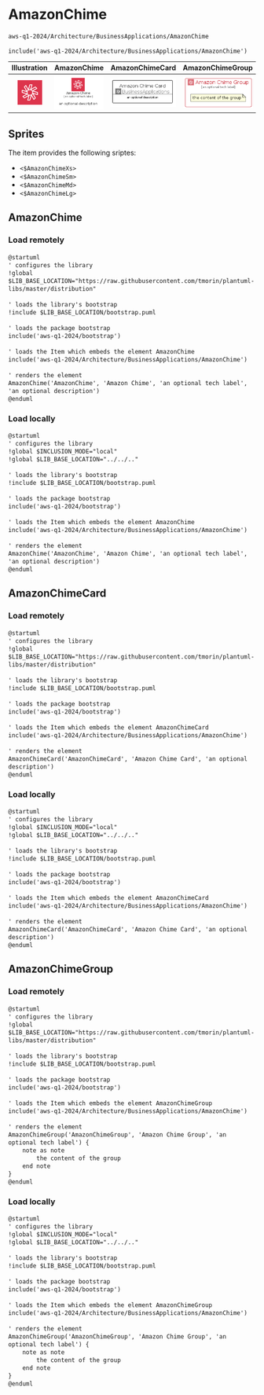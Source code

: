 # AmazonChime


```text
aws-q1-2024/Architecture/BusinessApplications/AmazonChime
```

```text
include('aws-q1-2024/Architecture/BusinessApplications/AmazonChime')
```



| Illustration | AmazonChime | AmazonChimeCard | AmazonChimeGroup |
| :---: | :---: | :---: | :---: |
| ![illustration for Illustration](../../../aws-q1-2024/Architecture/BusinessApplications/AmazonChime.png) | ![illustration for AmazonChime](../../../aws-q1-2024/Architecture/BusinessApplications/AmazonChime.Local.png) | ![illustration for AmazonChimeCard](../../../aws-q1-2024/Architecture/BusinessApplications/AmazonChimeCard.Local.png) | ![illustration for AmazonChimeGroup](../../../aws-q1-2024/Architecture/BusinessApplications/AmazonChimeGroup.Local.png) |



## Sprites
The item provides the following sriptes:

- `<$AmazonChimeXs>`
- `<$AmazonChimeSm>`
- `<$AmazonChimeMd>`
- `<$AmazonChimeLg>`





## AmazonChime

### Load remotely
```plantuml
@startuml
' configures the library
!global $LIB_BASE_LOCATION="https://raw.githubusercontent.com/tmorin/plantuml-libs/master/distribution"

' loads the library's bootstrap
!include $LIB_BASE_LOCATION/bootstrap.puml

' loads the package bootstrap
include('aws-q1-2024/bootstrap')

' loads the Item which embeds the element AmazonChime
include('aws-q1-2024/Architecture/BusinessApplications/AmazonChime')

' renders the element
AmazonChime('AmazonChime', 'Amazon Chime', 'an optional tech label', 'an optional description')
@enduml
```

### Load locally
```plantuml
@startuml
' configures the library
!global $INCLUSION_MODE="local"
!global $LIB_BASE_LOCATION="../../.."

' loads the library's bootstrap
!include $LIB_BASE_LOCATION/bootstrap.puml

' loads the package bootstrap
include('aws-q1-2024/bootstrap')

' loads the Item which embeds the element AmazonChime
include('aws-q1-2024/Architecture/BusinessApplications/AmazonChime')

' renders the element
AmazonChime('AmazonChime', 'Amazon Chime', 'an optional tech label', 'an optional description')
@enduml
```

## AmazonChimeCard

### Load remotely
```plantuml
@startuml
' configures the library
!global $LIB_BASE_LOCATION="https://raw.githubusercontent.com/tmorin/plantuml-libs/master/distribution"

' loads the library's bootstrap
!include $LIB_BASE_LOCATION/bootstrap.puml

' loads the package bootstrap
include('aws-q1-2024/bootstrap')

' loads the Item which embeds the element AmazonChimeCard
include('aws-q1-2024/Architecture/BusinessApplications/AmazonChime')

' renders the element
AmazonChimeCard('AmazonChimeCard', 'Amazon Chime Card', 'an optional description')
@enduml
```

### Load locally
```plantuml
@startuml
' configures the library
!global $INCLUSION_MODE="local"
!global $LIB_BASE_LOCATION="../../.."

' loads the library's bootstrap
!include $LIB_BASE_LOCATION/bootstrap.puml

' loads the package bootstrap
include('aws-q1-2024/bootstrap')

' loads the Item which embeds the element AmazonChimeCard
include('aws-q1-2024/Architecture/BusinessApplications/AmazonChime')

' renders the element
AmazonChimeCard('AmazonChimeCard', 'Amazon Chime Card', 'an optional description')
@enduml
```

## AmazonChimeGroup

### Load remotely
```plantuml
@startuml
' configures the library
!global $LIB_BASE_LOCATION="https://raw.githubusercontent.com/tmorin/plantuml-libs/master/distribution"

' loads the library's bootstrap
!include $LIB_BASE_LOCATION/bootstrap.puml

' loads the package bootstrap
include('aws-q1-2024/bootstrap')

' loads the Item which embeds the element AmazonChimeGroup
include('aws-q1-2024/Architecture/BusinessApplications/AmazonChime')

' renders the element
AmazonChimeGroup('AmazonChimeGroup', 'Amazon Chime Group', 'an optional tech label') {
    note as note
        the content of the group
    end note
}
@enduml
```

### Load locally
```plantuml
@startuml
' configures the library
!global $INCLUSION_MODE="local"
!global $LIB_BASE_LOCATION="../../.."

' loads the library's bootstrap
!include $LIB_BASE_LOCATION/bootstrap.puml

' loads the package bootstrap
include('aws-q1-2024/bootstrap')

' loads the Item which embeds the element AmazonChimeGroup
include('aws-q1-2024/Architecture/BusinessApplications/AmazonChime')

' renders the element
AmazonChimeGroup('AmazonChimeGroup', 'Amazon Chime Group', 'an optional tech label') {
    note as note
        the content of the group
    end note
}
@enduml
```

